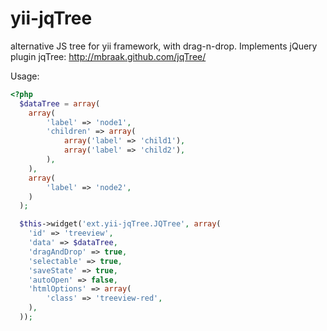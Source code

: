 yii-jqTree
==========

alternative JS tree for yii framework, with drag-n-drop. Implements jQuery plugin jqTree: http://mbraak.github.com/jqTree/

Usage:
```php
<?php
  $dataTree = array(
    array(
  		'label' => 'node1',
  		'children' => array(
  			array('label' => 'child1'),
  			array('label' => 'child2'),
  		),
  	),
  	array(
  		'label' => 'node2',
  	)
  );

  $this->widget('ext.yii-jqTree.JQTree', array(
  	'id' => 'treeview',
  	'data' => $dataTree,
  	'dragAndDrop' => true,
  	'selectable' => true,
  	'saveState' => true,
  	'autoOpen' => false,
  	'htmlOptions' => array(
  		'class' => 'treeview-red',
  	),
  ));